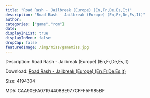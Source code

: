 ```yaml
---
title: "Road Rash - Jailbreak (Europe) (En,Fr,De,Es,It)"
description: "Road Rash - Jailbreak (Europe) (En,Fr,De,Es,It)"
author: 
categories: ["game","rom"]
date: 
displayInList: true
displayInMenu: false
dropCap: false
featuredImage: /img/miss/gamemiss.jpg
---
```


Description: Road Rash - Jailbreak (Europe) (En,Fr,De,Es,It)

Download: <a style="text-decoration:underline;" href="https://mega.nz/#!PXYGgSID!H3kXEyCVpk7CwT91YlCuXKzCn84dv6ywFlP_ThU6lcg" target = "_blank" rel = "nofollow" > Road Rash - Jailbreak (Europe) (En,Fr,De,Es,It)</a>

Size: 4194304

MD5: CAA90EFA07194408BE977CFFF5F985BF


